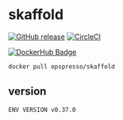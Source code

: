 # skaffold

[![GitHub release](https://img.shields.io/github/release/opspresso/skaffold.svg)](https://github.com/opspresso/skaffold/releases)
[![CircleCI](https://circleci.com/gh/opspresso/skaffold.svg?style=svg)](https://circleci.com/gh/opspresso/skaffold)

[![DockerHub Badge](http://dockeri.co/image/opspresso/skaffold)](https://hub.docker.com/r/opspresso/skaffold/)

```bash
docker pull opspresso/skaffold
```

## version

```
ENV VERSION v0.37.0
```
